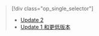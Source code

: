 > [!div class="op_single_selector"]
> * [Update 2 ](../articles/storsimple/storsimple-manage-jobs-u2.md)
> * [Update 1 和更低版本](../articles/storsimple/storsimple-manage-jobs.md)
> 
> 



<!--HONumber=Nov16_HO3-->


